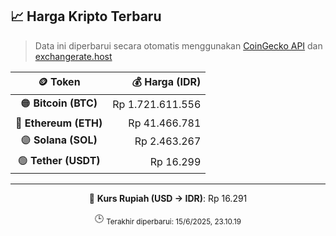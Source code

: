 

<!-- HARGA_KRIPTO -->
## 📈 Harga Kripto Terbaru

> Data ini diperbarui secara otomatis menggunakan [CoinGecko API](https://www.coingecko.com/) dan [exchangerate.host](https://exchangerate.host/)

<div align="center">

| 🪙 Token | 💰 Harga (IDR) |
|:------:|---------------:|
| 🟠 **Bitcoin (BTC)**   | Rp 1.721.611.556 |
| 🔵 **Ethereum (ETH)**  | Rp 41.466.781 |
| 🟣 **Solana (SOL)**    | Rp 2.463.267 |
| 🟢 **Tether (USDT)**   | Rp 16.299 |

---

💱 **Kurs Rupiah (USD → IDR)**: Rp 16.291

🕒 <sub>Terakhir diperbarui: 15/6/2025, 23.10.19</sub>

</div>
<!-- /HARGA_KRIPTO -->